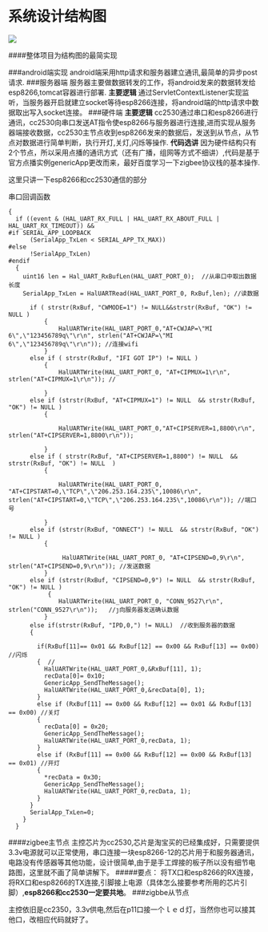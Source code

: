 # 系统设计结构图

![](https://raw.githubusercontent.com/YellowRifle/zigbee-esp8266-simulate-intelligent-home./master/jiegou.png)

####整体项目为结构图的最简实现

###android端实现
android端采用http请求和服务器建立通讯,最简单的异步post请求.
###服务器端
服务器主要做数据转发的工作，将android发来的数据转发给esp8266,tomcat容器进行部署.
**主要逻辑**
通过ServletContextListener实现监听，当服务器开启就建立socket等待esp8266连接，将android端的http请求中数据取出写入socket连接。
###硬件端
**主要逻辑**
cc2530通过串口和esp8266进行通讯，cc2530向串口发送AT指令使esp8266与服务器进行连接,进而实现从服务器端接收数据，cc2530主节点收到esp8266发来的数据后，发送到从节点，从节点对数据进行简单判断，执行开灯,关灯,闪烁等操作.
**代码选讲**
因为硬件结构只有2个节点，所以采用点播的通讯方式（还有广播，组网等方式不细讲）,代码是基于官方点播实例genericApp更改而来，最好百度学习一下zigbee协议栈的基本操作.

这里只讲一下esp8266和cc2530通信的部分

串口回调函数
```static void rxCB(uint8 port,uint8 event)
{   
  if ((event & (HAL_UART_RX_FULL | HAL_UART_RX_ABOUT_FULL | HAL_UART_RX_TIMEOUT)) &&
#if SERIAL_APP_LOOPBACK
      (SerialApp_TxLen < SERIAL_APP_TX_MAX))
#else
      !SerialApp_TxLen)
#endif
  { 
    uint16 len = Hal_UART_RxBufLen(HAL_UART_PORT_0);  //从串口中取出数据长度
    SerialApp_TxLen = HalUARTRead(HAL_UART_PORT_0, RxBuf,len); //读数据
    
      if ( strstr(RxBuf, "CWMODE=1") != NULL&&strstr(RxBuf, "OK") != NULL )
          {
              HalUARTWrite(HAL_UART_PORT_0,"AT+CWJAP=\"MI 6\",\"123456789q\"\r\n", strlen("AT+CWJAP=\"MI 6\",\"123456789q\"\r\n")); //连接wifi
          }
      else if ( strstr(RxBuf, "IFI GOT IP") != NULL )
          {
              HalUARTWrite(HAL_UART_PORT_0, "AT+CIPMUX=1\r\n", strlen("AT+CIPMUX=1\r\n")); //
             
          }
      else if (strstr(RxBuf, "AT+CIPMUX=1") != NULL  && strstr(RxBuf, "OK") != NULL )
          {

              HalUARTWrite(HAL_UART_PORT_0,"AT+CIPSERVER=1,8800\r\n", strlen("AT+CIPSERVER=1,8800\r\n")); 
           
          }
      else if ( strstr(RxBuf, "AT+CIPSERVER=1,8800") != NULL  && strstr(RxBuf, "OK") != NULL  )  
          {
           
              HalUARTWrite(HAL_UART_PORT_0, "AT+CIPSTART=0,\"TCP\",\"206.253.164.235\",10086\r\n", strlen("AT+CIPSTART=0,\"TCP\",\"206.253.164.235\",10086\r\n")); //端口号
          
          }
      else if (strstr(RxBuf, "ONNECT") != NULL  && strstr(RxBuf, "OK") != NULL )
          {
           
               HalUARTWrite(HAL_UART_PORT_0, "AT+CIPSEND=0,9\r\n", strlen("AT+CIPSEND=0,9\r\n")); //发送数据
          }
      else if (strstr(RxBuf, "CIPSEND=0,9") != NULL  && strstr(RxBuf, "OK") != NULL )
           {
              HalUARTWrite(HAL_UART_PORT_0, "CONN_9527\r\n", strlen("CONN_9527\r\n"));   //ȷ向服务器发送确认数据 
          }
      else if(strstr(RxBuf, "IPD,0,") != NULL)  //收到服务器的数据
      { 
        
        if(RxBuf[11]== 0x01 && RxBuf[12] == 0x00 && RxBuf[13] == 0x00)  //闪烁
        {  //
          HalUARTWrite(HAL_UART_PORT_0,&RxBuf[11], 1);
          recData[0]= 0x10;
          GenericApp_SendTheMessage();
          HalUARTWrite(HAL_UART_PORT_0,&recData[0], 1);
        }
        else if (RxBuf[11] == 0x00 && RxBuf[12] == 0x01 && RxBuf[13] == 0x00) //关灯
        {
          recData[0] = 0x20;
          GenericApp_SendTheMessage();
          HalUARTWrite(HAL_UART_PORT_0,recData, 1);
        }
        else if (RxBuf[11] == 0x00 && RxBuf[12] == 0x00 && RxBuf[13] == 0x01) //开灯
        {
          *recData = 0x30;
          GenericApp_SendTheMessage();
          HalUARTWrite(HAL_UART_PORT_0,recData, 1);
        }
      }
      SerialApp_TxLen=0;
    }
  }
  ```
####zigbee主节点
主控芯片为cc2530,芯片是淘宝买的已经集成好，只需要提供3.3v电源就可以正常使用，串口连接一块esp8266-12的芯片用于和服务器通讯，电路没有传感器等其他功能，设计很简单,由于是手工焊接的板子所以没有细节电路图，这里就不画了简单讲解下。
#####要点：
将TX口和esp8266的RX连接，将RX口和esp8266的TX连接,引脚接上电源（具体怎么接要参考所用的芯片引脚）,**esp8266和cc2530一定要共地**。
###zigbbe从节点

主控依旧是cc2350，3.3v供电,然后在p11口接一个ｌｅｄ灯，当然你也可以接其他口，改相应代码就好了。
